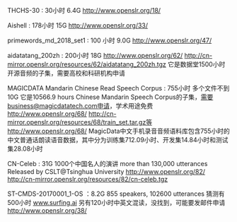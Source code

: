 THCHS-30 : 30小时 6.4G http://www.openslr.org/18/      

Aishell : 178小时 15G http://www.openslr.org/33/     

primewords_md_2018_set1 : 100 小时 9.0G http://www.openslr.org/47/     

aidatatang_200zh : 200小时 18G http://www.openslr.org/62/  http://cn-mirror.openslr.org/resources/62/aidatatang_200zh.tgz 它是数据堂1500小时开源音频的子集，需要高校和科研机构申请       

MAGICDATA Mandarin Chinese Read Speech Corpus : 755小时 多个文件不到10G 它是10566.9 hours Chinese Mandarin Speech Corpus的子集，需要business@magicdatatech.com申请，学术用途免费 http://www.openslr.org/68/ http://cn-mirror.openslr.org/resources/68/train_set.tar.gz等 http://www.openslr.org/68/ MagicData中文手机录音音频语料库包含755小时的中文普通话朗读语音数据，其中分为训练集712.09小时、开发集14.84小时和测试集28.08小时     

CN-Celeb : 31G 1000个中国名人的演讲 more than 130,000 utterances Released by CSLT@Tsinghua University http://www.openslr.org/82/ http://cn-mirror.openslr.org/resources/82/cn-celeb.tgz

ST-CMDS-20170001_1-OS ：8.2G 855 speakers, 102600 utterances 猜测有500小时 www.surfing.ai 另有120小时中英文混读，没找到，可能要发邮件申请  http://www.openslr.org/38/   

